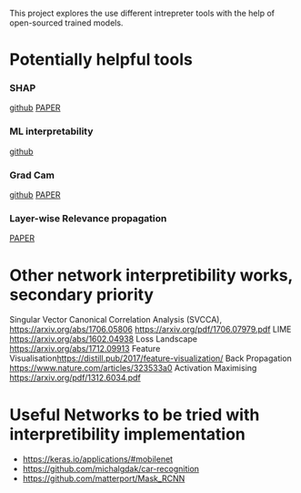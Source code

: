 This project explores the use different intrepreter tools with the help of open-sourced trained models. 

# Potentially helpful tools
### SHAP
[github](https://github.com/slundberg/shap)
[PAPER](http://papers.nips.cc/paper/7062-a-unified-approach-to-interpreting-model-predictions)

### ML interpretability
[github](https://github.com/tensorflow/lucid)

### Grad Cam
[github](https://github.com/ramprs/grad-cam)
[PAPER](https://arxiv.org/abs/1610.02391)

### Layer-wise Relevance propagation
[PAPER](https://journals.plos.org/plosone/article?id=10.1371/journal.pone.0130140)

# Other network interpretibility works, secondary priority
Singular Vector Canonical Correlation Analysis (SVCCA), <https://arxiv.org/abs/1706.05806>
<https://arxiv.org/pdf/1706.07979.pdf>
LIME <https://arxiv.org/abs/1602.04938>
Loss Landscape <https://arxiv.org/abs/1712.09913>
Feature Visualisation<https://distill.pub/2017/feature-visualization/>
Back Propagation <https://www.nature.com/articles/323533a0>
Activation Maximising <https://arxiv.org/pdf/1312.6034.pdf>

# Useful Networks to be tried with interpretibility implementation
- <https://keras.io/applications/#mobilenet>
- <https://github.com/michalgdak/car-recognition>
- <https://github.com/matterport/Mask_RCNN>